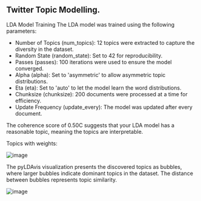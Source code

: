 <h2><b>Twitter Topic Modelling.</b></h2></h3>

LDA Model Training
The LDA model was trained using the following parameters:
- Number of Topics (num_topics): 12 topics were extracted to capture the diversity in the dataset.
- Random State (random_state): Set to 42 for reproducibility.
- Passes (passes): 100 iterations were used to ensure the model converged.
- Alpha (alpha): Set to 'asymmetric' to allow asymmetric topic distributions.
- Eta (eta): Set to 'auto' to let the model learn the word distributions.
- Chunksize (chunksize): 200 documents were processed at a time for efficiency.
- Update Frequency (update_every): The model was updated after every document.

The coherence score of 0.50C suggests that your LDA model has a reasonable topic, meaning the topics are interpretable.


Topics with weights: 

![image](https://github.com/user-attachments/assets/debfb330-8536-49d9-b738-354a2561ac1b)


The pyLDAvis visualization presents the discovered topics as bubbles, where larger bubbles indicate dominant topics in the dataset. The distance between bubbles represents topic similarity.

![image](https://github.com/user-attachments/assets/0070590d-b1f4-4838-92cc-1d3810cdc75e)
